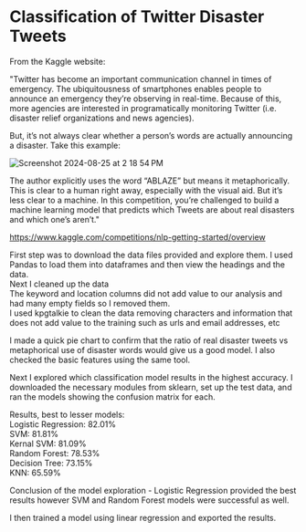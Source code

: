 # Classification of Twitter Disaster Tweets

From the Kaggle website:

"Twitter has become an important communication channel in times of emergency. The ubiquitousness of smartphones enables people to announce an emergency they’re observing in real-time. Because of this, more agencies are interested in programatically monitoring Twitter (i.e. disaster relief organizations and news agencies).  

But, it’s not always clear whether a person’s words are actually announcing a disaster. Take this example:  

![Screenshot 2024-08-25 at 2 18 54 PM](https://github.com/user-attachments/assets/07d50d8e-0043-4780-9412-7042139e797d)

The author explicitly uses the word “ABLAZE” but means it metaphorically. This is clear to a human right away, especially with the visual aid. But it’s less clear to a machine. In this competition, you’re challenged to build a machine learning model that predicts which Tweets are about real disasters and which one’s aren’t."   

https://www.kaggle.com/competitions/nlp-getting-started/overview  

First step was to download the data files provided and explore them. I used Pandas to load them into dataframes and then view the headings and the data.  
Next I cleaned up the data  
  The keyword and location columns did not add value to our analysis and had many empty fields so I removed them.  
  I used kpgtalkie to clean the data removing characters and information that does not add value to the training such as urls and email addresses, etc  

I made a quick pie chart to confirm that the ratio of real disaster tweets vs metaphorical use of disaster words would give us a good model. I also checked the basic features using the same tool.  

Next I explored which classification model results in the highest accuracy. I downloaded the necessary modules from sklearn, set up the test data, and ran the models showing the confusion matrix for each.  

Results, best to lesser models:  
Logistic Regression: 82.01%  
SVM: 81.81%  
Kernal SVM: 81.09%  
Random Forest: 78.53%  
Decision Tree: 73.15%  
KNN: 65.59%  

Conclusion of the model exploration - Logistic Regression provided the best results however SVM and Random Forest models were successful as well.  

I then trained a model using linear regression and exported the results.  
